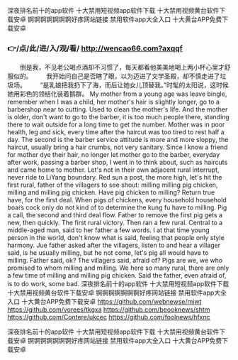 
深夜排名前十的app软件 十大禁用短视频app软件下载 十大禁用视频黄台软件下载安卓 锕锕锕锕锕锕锕好疼网站链接 禁用软件app大全入口 十大黄台APP免费下载安卓 




### 👉/点/此/进/入/观/看/ http://wencao66.com?axqqf




　　倒是我，不见老公喝点酒却不习惯了，每天都看他美美地喝上两小杯心里才舒服似的。
　　我开始问自己是否瞎了眼，以为迈进了文学圣殿，却不慎走进了垃圾场。
　　“是乳娘把我扔下了海，而后让她女儿顶替我。”时髦的太阳说，这时候她用彩色的领结化装着鹅群。
My mother from a young age was leave bingle, remember when I was a child, her mother's hair is slightly longer, go to a barbershop near to cutting.
Used to clean the mother's life.
And the mother is older, don't want to go to the barber, it is too much people there, standing there to wait outside for a long time to get the number.
Mother was in poor health, leg and sick, every time after the haircut was too tired to rest half a day.
The second is the barber service attitude is more and more sloppy, the haircut, usually bring a hair crumbs, not very sanitary.
Since I know a friend for mother dye their hair, no longer let mother go to the barber, everyday after work, passing a barber shop, I went in to think about, such as haircuts and came home to mother.
Let's not in their own adjacent rural interrupt, never ride to LiYang boundary.
Red sun a post, the more high, let's hit the first rural, father of the villagers to see shout: milling milling pig chicken, milling and milling pig chicken.
Have pig chicken to milling?
Return true have, for the first deal.
When pigs of chickens, every household household boars cock only do not kind of to determine the kung fu have to milling.
Pig a call, the second and third deal flow.
Father to remove the first pig gets a new, then quickly.
The first rural victory.
Then ran a few rural.
Central to a middle-aged man, said to her father a few words.
I at that time young person in the world, don't know what is said, feeling that people only style harmony.
Jue father asked after the villagers, listen to and hear a villager said, is he usually milling, but he not come, let's pig all would have to milling.
Father said, ok?
The villagers said, afraid of?
Pigs are we, we who promised to whom milling and milling.
We here so many rural, there are only a few time of milling and milling pig chicken.
Said the father, even afraid of, is to do work, some bad.
深夜排名前十的app软件 十大禁用短视频app软件下载 十大禁用视频黄台软件下载安卓 锕锕锕锕锕锕锕好疼网站链接 禁用软件app大全入口 十大黄台APP免费下载安卓  https://github.com/webnewse/miwt
https://github.com/vorees/tkgxa
https://github.com/beooknews/shtm
https://github.com/Contere/ukcec
https://github.com/foolnews/hfxnc





深夜排名前十的app软件 十大禁用短视频app软件下载 十大禁用视频黄台软件下载安卓 锕锕锕锕锕锕锕好疼网站链接 禁用软件app大全入口 十大黄台APP免费下载安卓 
